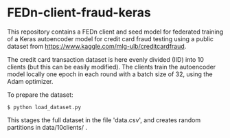 # FEDn-client-fraud-keras

This repository contains a FEDn client and seed model for federated training of a Keras autoencoder model for 
credit card fraud testing using a public dataset from https://www.kaggle.com/mlg-ulb/creditcardfraud.  

The credit card transaction dataset is here evenly divided (IID) into 10 clients (but this can be easily modified). 
The clients train the autoencoder model locally one epoch in each round with a batch size of 32, using the Adam 
optimizer.

To prepare the dataset:

    $ python load_dataset.py 
    
This stages the full dataset in the file 'data.csv', and creates random partitions in data/10clients/ . 

